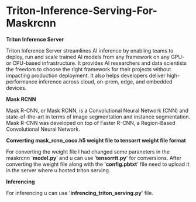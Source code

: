 # Triton-Inference-Serving-For-Maskrcnn
**Triton Inference Server**  

Triton Inference Server streamlines AI inference by enabling teams to deploy, run and scale trained AI models from any framework on any GPU- or CPU-based infrastructure. It provides AI researchers and data scientists the freedom to choose the right framework for their projects without impacting production deployment. It also helps developers deliver high-performance inference across cloud, on-prem, edge, and embedded devices.  

**Mask RCNN**  

Mask R-CNN, or Mask RCNN, is a Convolutional Neural Network (CNN) and state-of-the-art in terms of image segmentation and instance segmentation. Mask R-CNN was developed on top of Faster R-CNN, a Region-Based Convolutional Neural Network.  

**Converting mask_rcnn_coco.h5 weight file to tensorrt weight file format**  

For converting the weight file I had changed some paraneters in the maskrcnn '**model.py**' and u can use '**tensorrtt.py**' for conversions. After converting the weight file along with the '**config.pbtxt**' file need to upload it in the server where u hosted triton serving.  

**Inferencing**  

For inferencing u can use '**infrencing_triton_serving.py**' file.


